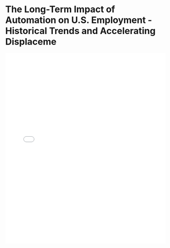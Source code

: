 # The Long-Term Impact of Automation on U.S. Employment - Historical Trends and Accelerating Displaceme

<embed src="The Long-Term Impact of Automation on U.S. Employment - Historical Trends and Accelerating Displaceme.pdf" type="application/pdf" width="100%" height="600px">
